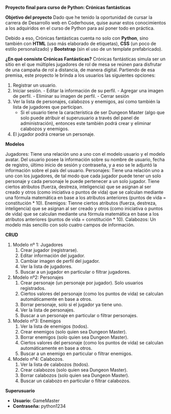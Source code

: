 **Proyecto final para curso de Python: Crónicas fantásticas**

**Objetivo del proyecto**
Dado que he tenido la oportunidad de cursar la carrera de Desarrollo web en Coderhouse, quise aunar estos conocimientos a los adquiridos en el curso de Python para así poner todo en práctica.

Debido a eso, Crónicas fantásticas cuenta no solo con **Python**, sino también con **HTML** (uso más elaborado de etiquetas), **CSS** (un poco de estilo personalizado) y **Bootstrap** (sin el uso de un template prefabricado).

**¿En qué consiste Crónicas Fantásticas?**
Crónicas fantásticas simula ser un sitio en el que múltiples jugadores de rol de mesa se reúnen para disfrutar de una campaña de rol a distancia, de manera digital. Partiendo de esa premisa, este proyecto le brinda a los usuarios las siguientes opciones:

  1. Registrar un usuario.
  2. Iniciar sesión.
    - Editar la información de su perfil.
    - Agregar una imagen de perfil.
    - Eliminar su imagen de perfil.
    - Cerrar sesión
  3.  Ver la lista de personajes, calabozos y enemigos, así como también la lista de jugadores que participan.
      - Si el usuario tiene la característica de ser Dungeon Master (algo que solo puede atribuir el superusuario a través del panel de administración), entonces este también podrá crear y eliminar calabozos y enemigos.
  5.  El jugador podrá crearse un personaje.

**Modelos**

Jugadores: Tiene una relación uno a uno con el modelo usuario y el modelo avatar. Del usuario posee la información sobre su nombre de usuario, fecha de registro, último inicio de sesión y contraseña, y a eso se le adjuntó la información sobre el país del usuario.
Personajes: Tiene una relación uno a uno con los jugadores, de tal modo que cada jugador puede tener un solo personaje y cada personaje le puede pertenecer a un solo jugador. Tiene ciertos atributos (fuerza, destreza, inteligencia) que se asignan al ser creado y otros (como iniciativa o puntos de vida) que se calculan mediante una fórmula matemática en base a los atributos anteriores (puntos de vida = constitución * 10).
Enemigos: Tienne ciertos atributos (fuerza, destreza, inteligencia) que se asignan al ser creado y otros (como iniciativa o puntos de vida) que se calculan mediante una fórmula matemática en base a los atributos anteriores (puntos de vida = constitución * 10).
Calabozos: Un modelo más sencillo con solo cuatro campos de información.

**CRUD**
1. Modelo nº 1: Jugadores
      1. Crear jugador (registrarse).
      2. Editar información del jugador.
      3. Cambiar imagen de perfil del jugador.
      4. Ver la lista de jugadores.
      5. Buscar a un jugador en particular o filtrar jugadores.
2. Modelo nº2: Personajes
      1. Crear personaje (un personaje por jugador). Solo usuarios registrados.
      2. Ciertos valores del personaje (como los puntos de vida) se calculan automáticamente en base a otros.
      3. Borrar personaje, solo si el jugador ya tiene uno.
      4. Ver la lista de personajes.
      5. Buscar a un personaje en particular o filtrar personajes.
3. Modelo nº3: Enemigos
      1. Ver la lista de enemigos (todos).
      2. Crear enemigos (solo quien sea Dungeon Master).
      3. Borrar enemigos (solo quien sea Dungeon Master).
      4. Ciertos valores del personaje (como los puntos de vida) se calculan automáticamente en base a otros.
      5. Buscar a un enemigo en particular o filtrar enemigos.
4. Modelo nº4: Calabozos.
      1. Ver la lista de calabozos (todos).
      2. Crear calabozos (solo quien sea Dungeon Master).
      3. Borrar calabozos (solo quien sea Dungeon Master).
      4. Buscar un calabozo en particular o filtrar calabozos.

  **Superusuario**
- **Usuario:** GameMaster
- **Contraseña:** python1234
